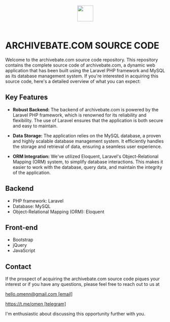 <div align="center" style="padding:20px 0;margin-bottom:30px;border-radius:15px">
    <img src="https://archivebate.com/logo/logo.png" height="50px"> 
</div>

# ARCHIVEBATE.COM SOURCE CODE

Welcome to the archivebate.com source code repository. This repository contains the complete source code of archivebate.com, a dynamic web application that has been built using the Laravel PHP framework and MySQL as its database management system. If you're interested in acquiring this source code, here's a detailed overview of what you can expect:


## Key Features

- **Robust Backend:** The backend of archivebate.com is powered by the Laravel PHP framework, which is renowned for its reliability and flexibility. The use of Laravel ensures that the application is both secure and easy to maintain.

- **Data Storage:** The application relies on the MySQL database, a proven and highly scalable database management system. It efficiently handles the storage and retrieval of data, ensuring a seamless user experience.

- **ORM Integration:** We've utilized Eloquent, Laravel's Object-Relational Mapping (ORM) system, to simplify database interactions. This makes it easier to work with the database, query data, and maintain the integrity of the application.


## Backend
- PHP framework: Laravel
- Database: MySQL
- Object-Relational Mapping (ORM): Eloquent

## Front-end
- Bootstrap
- jQuery
- JavaScript

## Contact

If the prospect of acquiring the archivebate.com source code piques your interest or if you have any questions, please feel free to reach out to us at

[hello.omenn@gmail.com [email]](mailto:hello.omenn@gmail.com)

[https://t.me/omen [telegram]](https://t.me/dezabhog)
 
I'm enthusiastic about discussing this opportunity further with you.
